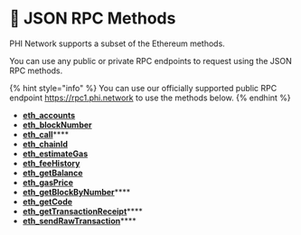 # 👀 JSON RPC Methods

PHI Network supports a subset of the Ethereum methods.&#x20;

You can use any public or private RPC endpoints to request using the JSON RPC methods.

{% hint style="info" %}
You can use our officially supported public RPC endpoint https://rpc1.phi.network to use the methods below.
{% endhint %}

* ​[**eth\_accounts**](eth\_accounts.md)**​**
* ****[**​eth\_blockNumber​**](eth\_blocknumber.md)****
* **​**[**eth\_call​**](eth\_call.md)****
* ****[**​eth\_chainId​**](eth\_chainid.md)****
* ****[**​eth\_estimateGas​**](eth\_estimategas.md)****
* ****[**​eth\_feeHistory​**](eth\_feehistory.md)****
* ****[**​eth\_getBalance​**](eth\_getbalance.md)****
* ****[**​eth\_gasPrice​**](eth\_gasprice.md)****
* **​**[**eth\_getBlockByNumber​**](eth\_getblockbynumber.md)****
* ****[**​eth\_getCode​**](eth\_getcode.md)****
* **​**[**eth\_getTransactionReceipt​**](eth\_gettransactionreceipt.md)****
* **​**[**eth\_sendRawTransaction​**](eth\_sendrawtransaction.md)****

## &#x20;<a href="#error-codes" id="error-codes"></a>
